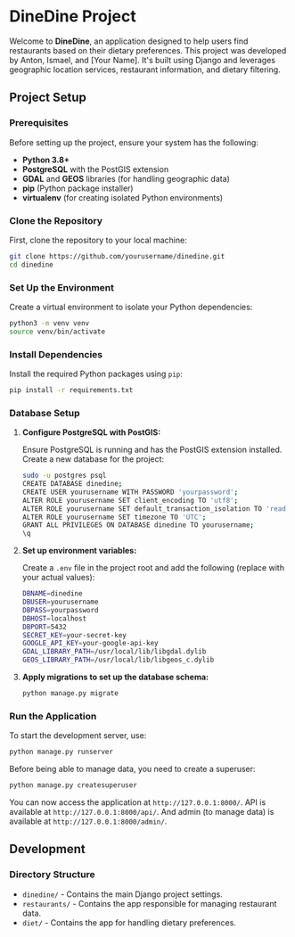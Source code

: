 # DineDine Project

Welcome to **DineDine**, an application designed to help users find restaurants based on their dietary preferences. This project was developed by Anton, Ismael, and [Your Name]. It's built using Django and leverages geographic location services, restaurant information, and dietary filtering.

## Project Setup

### Prerequisites

Before setting up the project, ensure your system has the following:

- **Python 3.8+**
- **PostgreSQL** with the PostGIS extension
- **GDAL** and **GEOS** libraries (for handling geographic data)
- **pip** (Python package installer)
- **virtualenv** (for creating isolated Python environments)

### Clone the Repository

First, clone the repository to your local machine:

```bash
git clone https://github.com/yourusername/dinedine.git
cd dinedine
```

### Set Up the Environment

Create a virtual environment to isolate your Python dependencies:

```bash
python3 -m venv venv
source venv/bin/activate
```

### Install Dependencies

Install the required Python packages using `pip`:

```bash
pip install -r requirements.txt
```

### Database Setup

1. **Configure PostgreSQL with PostGIS:**

   Ensure PostgreSQL is running and has the PostGIS extension installed. Create a new database for the project:

   ```bash
   sudo -u postgres psql
   CREATE DATABASE dinedine;
   CREATE USER yourusername WITH PASSWORD 'yourpassword';
   ALTER ROLE yourusername SET client_encoding TO 'utf8';
   ALTER ROLE yourusername SET default_transaction_isolation TO 'read committed';
   ALTER ROLE yourusername SET timezone TO 'UTC';
   GRANT ALL PRIVILEGES ON DATABASE dinedine TO yourusername;
   \q
   ```

2. **Set up environment variables:**

   Create a `.env` file in the project root and add the following (replace with your actual values):

   ```bash
   DBNAME=dinedine
   DBUSER=yourusername
   DBPASS=yourpassword
   DBHOST=localhost
   DBPORT=5432
   SECRET_KEY=your-secret-key
   GOOGLE_API_KEY=your-google-api-key
   GDAL_LIBRARY_PATH=/usr/local/lib/libgdal.dylib
   GEOS_LIBRARY_PATH=/usr/local/lib/libgeos_c.dylib
   ```

3. **Apply migrations to set up the database schema:**

   ```bash
   python manage.py migrate
   ```

### Run the Application

To start the development server, use:

```bash
python manage.py runserver
```

Before being able to manage data, you need to create a superuser:

```bash
python manage.py createsuperuser
```

You can now access the application at `http://127.0.0.1:8000/`.
API is available at `http://127.0.0.1:8000/api/`.
And admin (to manage data) is available at `http://127.0.0.1:8000/admin/`.


## Development

### Directory Structure

- `dinedine/` - Contains the main Django project settings.
- `restaurants/` - Contains the app responsible for managing restaurant data.
- `diet/` - Contains the app for handling dietary preferences.